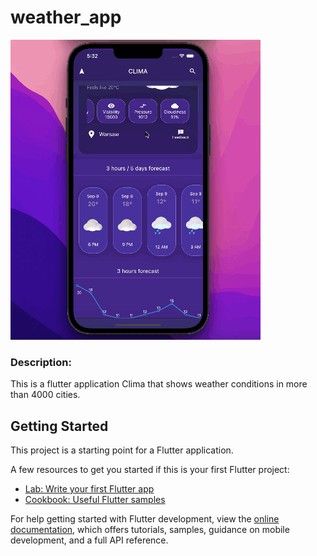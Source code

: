 # weather_app

![](https://github.com/lumberjack-programmer/weather_app/blob/master/weather_app_github_gif.gif)

### Description:

This is a flutter application Clima that shows weather conditions in more than 4000 cities. 

## Getting Started

This project is a starting point for a Flutter application.

A few resources to get you started if this is your first Flutter project:

- [Lab: Write your first Flutter app](https://docs.flutter.dev/get-started/codelab)
- [Cookbook: Useful Flutter samples](https://docs.flutter.dev/cookbook)

For help getting started with Flutter development, view the
[online documentation](https://docs.flutter.dev/), which offers tutorials,
samples, guidance on mobile development, and a full API reference.
